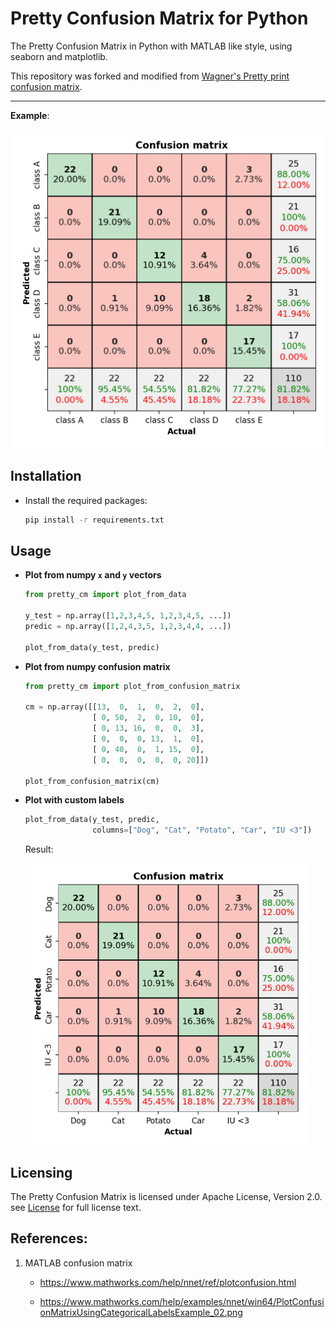 # Pretty Confusion Matrix for Python
The Pretty Confusion Matrix in Python with MATLAB like style, using seaborn and matplotlib.

This repository was forked and modified from [Wagner's Pretty print confusion matrix](https://github.com/wcipriano/pretty-print-confusion-matrix).

---
**Example**:

<img src="Screenshots/conf_matrix_default.png" width="650" alt="Example of Pretty Confusion Matrix">

## Installation
- Install the required packages:
   ```bash
   pip install -r requirements.txt
   ```

## Usage

- **Plot from numpy `x` and `y` vectors**
   ```python
   from pretty_cm import plot_from_data

   y_test = np.array([1,2,3,4,5, 1,2,3,4,5, ...])
   predic = np.array([1,2,4,3,5, 1,2,3,4,4, ...])

   plot_from_data(y_test, predic)
   ```

- **Plot from numpy confusion matrix**
   ```python
   from pretty_cm import plot_from_confusion_matrix

   cm = np.array([[13,  0,  1,  0,  2,  0],
                  [ 0, 50,  2,  0, 10,  0],
                  [ 0, 13, 16,  0,  0,  3],
                  [ 0,  0,  0, 13,  1,  0],
                  [ 0, 40,  0,  1, 15,  0],
                  [ 0,  0,  0,  0,  0, 20]])

   plot_from_confusion_matrix(cm)
   ```

- **Plot with custom labels**
   ```python
   plot_from_data(y_test, predic, 
                  columns=["Dog", "Cat", "Potato", "Car", "IU <3"])
   ```

   Result:

   <img src="Screenshots/conf_matrix_custom_labels.png" width="450" alt="Example of Pretty Confusion Matrix">

## Licensing
The Pretty Confusion Matrix is licensed under Apache License, Version 2.0. see [License](LICENSE) for full license text.

## References:
1. MATLAB confusion matrix

   - https://www.mathworks.com/help/nnet/ref/plotconfusion.html
   
   - https://www.mathworks.com/help/examples/nnet/win64/PlotConfusionMatrixUsingCategoricalLabelsExample_02.png
